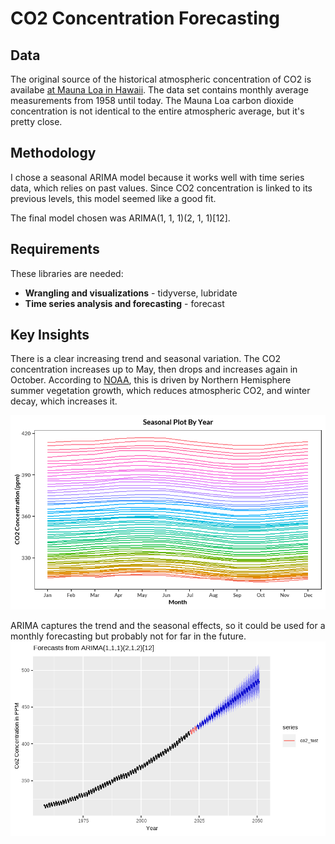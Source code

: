 # CO2 Concentration Forecasting

## Data
The original source of the historical atmospheric concentration of CO2 is availabe [at Mauna Loa in Hawaii](https://gml.noaa.gov/ccgg/trends/mlo.html).
The data set contains monthly average measurements from 1958 until today. The Mauna Loa carbon dioxide concentration is not identical to the entire atmospheric average, but it's pretty close.

## Methodology
I chose a seasonal ARIMA model because it works well with time series data, which relies on past values. Since CO2 concentration is linked to its previous levels, this model seemed like a good fit.

The final model chosen was ARIMA(1, 1, 1)(2, 1, 1)[12].

## Requirements
These libraries are needed:
* **Wrangling and visualizations** - tidyverse, lubridate
* **Time series analysis and forecasting** - forecast

## Key Insights

There is a clear increasing trend and seasonal variation. The CO2 concentration increases up to May, then drops and increases again in October. According to [NOAA](https://www.climate.gov/news-features/understanding-climate/climate-change-atmospheric-carbon-dioxide), this is driven by Northern Hemisphere summer vegetation growth, which reduces atmospheric CO2, and winter decay, which increases it.

![](img/seasonal_plot.png)

ARIMA captures the trend and the seasonal effects, so it could be used for a monthly forecasting but probably not for far in the future.
![](img/arima_forecasting.png)


